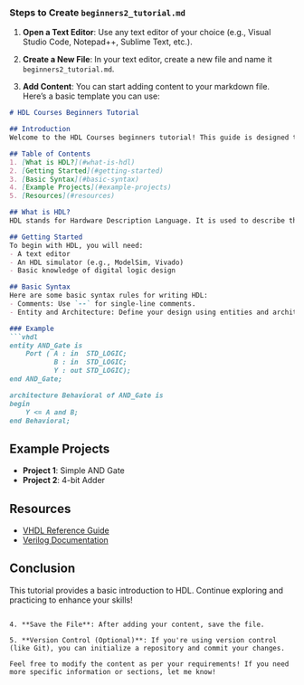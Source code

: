 ### Steps to Create `beginners2_tutorial.md`

1. **Open a Text Editor**: Use any text editor of your choice (e.g., Visual Studio Code, Notepad++, Sublime Text, etc.).

2. **Create a New File**: In your text editor, create a new file and name it `beginners2_tutorial.md`.

3. **Add Content**: You can start adding content to your markdown file. Here’s a basic template you can use:

```markdown
# HDL Courses Beginners Tutorial

## Introduction
Welcome to the HDL Courses beginners tutorial! This guide is designed to help you get started with Hardware Description Languages.

## Table of Contents
1. [What is HDL?](#what-is-hdl)
2. [Getting Started](#getting-started)
3. [Basic Syntax](#basic-syntax)
4. [Example Projects](#example-projects)
5. [Resources](#resources)

## What is HDL?
HDL stands for Hardware Description Language. It is used to describe the structure and behavior of electronic circuits.

## Getting Started
To begin with HDL, you will need:
- A text editor
- An HDL simulator (e.g., ModelSim, Vivado)
- Basic knowledge of digital logic design

## Basic Syntax
Here are some basic syntax rules for writing HDL:
- Comments: Use `--` for single-line comments.
- Entity and Architecture: Define your design using entities and architectures.

### Example
```vhdl
entity AND_Gate is
    Port ( A : in  STD_LOGIC;
           B : in  STD_LOGIC;
           Y : out STD_LOGIC);
end AND_Gate;

architecture Behavioral of AND_Gate is
begin
    Y <= A and B;
end Behavioral;
```

## Example Projects
- **Project 1**: Simple AND Gate
- **Project 2**: 4-bit Adder

## Resources
- [VHDL Reference Guide](https://www.example.com)
- [Verilog Documentation](https://www.example.com)

## Conclusion
This tutorial provides a basic introduction to HDL. Continue exploring and practicing to enhance your skills!
```

4. **Save the File**: After adding your content, save the file.

5. **Version Control (Optional)**: If you're using version control (like Git), you can initialize a repository and commit your changes.

Feel free to modify the content as per your requirements! If you need more specific information or sections, let me know!